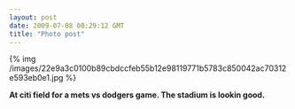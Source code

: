 ```yaml
---
layout: post
date: 2009-07-08 00:29:12 GMT
title: "Photo post"
---
```

{% img /images/22e9a3c0100b89cbdccfeb55b12e98119771b5783c850042ac70312e593eb0e1.jpg %}

<b>At citi field for a mets vs dodgers game. The stadium is lookin good.</b>